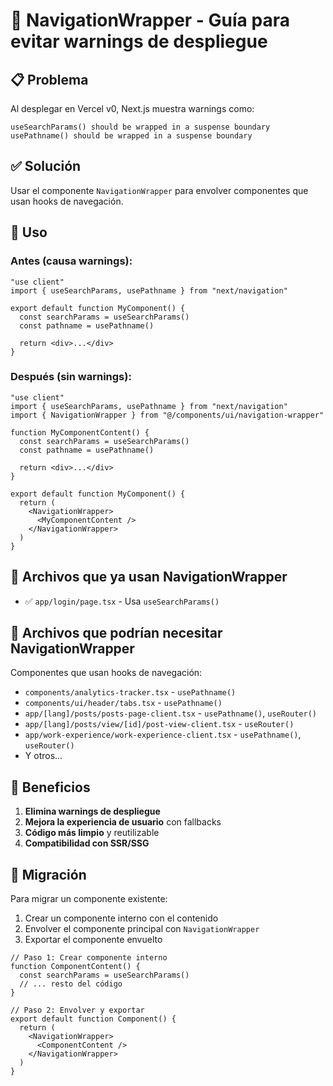 # 🚀 NavigationWrapper - Guía para evitar warnings de despliegue

## 📋 Problema

Al desplegar en Vercel v0, Next.js muestra warnings como:
```
useSearchParams() should be wrapped in a suspense boundary
usePathname() should be wrapped in a suspense boundary
```

## ✅ Solución

Usar el componente `NavigationWrapper` para envolver componentes que usan hooks de navegación.

## 🔧 Uso

### Antes (causa warnings):
```tsx
"use client"
import { useSearchParams, usePathname } from "next/navigation"

export default function MyComponent() {
  const searchParams = useSearchParams()
  const pathname = usePathname()
  
  return <div>...</div>
}
```

### Después (sin warnings):
```tsx
"use client"
import { useSearchParams, usePathname } from "next/navigation"
import { NavigationWrapper } from "@/components/ui/navigation-wrapper"

function MyComponentContent() {
  const searchParams = useSearchParams()
  const pathname = usePathname()
  
  return <div>...</div>
}

export default function MyComponent() {
  return (
    <NavigationWrapper>
      <MyComponentContent />
    </NavigationWrapper>
  )
}
```

## 📁 Archivos que ya usan NavigationWrapper

- ✅ `app/login/page.tsx` - Usa `useSearchParams()`

## 📝 Archivos que podrían necesitar NavigationWrapper

Componentes que usan hooks de navegación:
- `components/analytics-tracker.tsx` - `usePathname()`
- `components/ui/header/tabs.tsx` - `usePathname()`
- `app/[lang]/posts/posts-page-client.tsx` - `usePathname()`, `useRouter()`
- `app/[lang]/posts/view/[id]/post-view-client.tsx` - `useRouter()`
- `app/work-experience/work-experience-client.tsx` - `usePathname()`, `useRouter()`
- Y otros...

## 🎯 Beneficios

1. **Elimina warnings de despliegue**
2. **Mejora la experiencia de usuario** con fallbacks
3. **Código más limpio** y reutilizable
4. **Compatibilidad con SSR/SSG**

## 🔄 Migración

Para migrar un componente existente:

1. Crear un componente interno con el contenido
2. Envolver el componente principal con `NavigationWrapper`
3. Exportar el componente envuelto

```tsx
// Paso 1: Crear componente interno
function ComponentContent() {
  const searchParams = useSearchParams()
  // ... resto del código
}

// Paso 2: Envolver y exportar
export default function Component() {
  return (
    <NavigationWrapper>
      <ComponentContent />
    </NavigationWrapper>
  )
}
```
